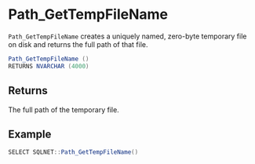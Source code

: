 # Path_GetTempFileName

`Path_GetTempFileName` creates a uniquely named, zero-byte temporary file on disk and returns the full path of that file.

```csharp
Path_GetTempFileName ()
RETURNS NVARCHAR (4000)
```

## Returns

The full path of the temporary file.

## Example

```csharp
SELECT SQLNET::Path_GetTempFileName()
```

